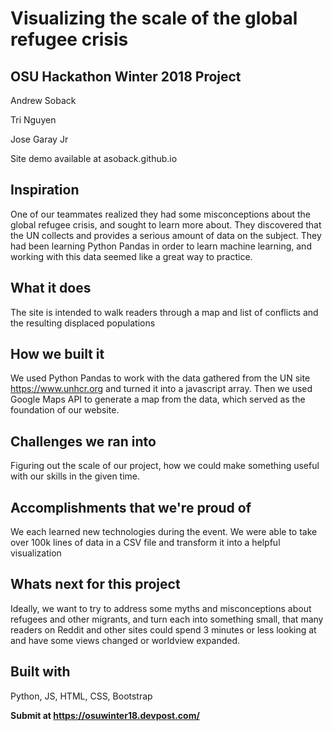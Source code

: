 # Visualizing the scale of the global refugee crisis

## OSU Hackathon Winter 2018 Project

Andrew Soback

Tri Nguyen

Jose Garay Jr

Site demo available at asoback.github.io

## Inspiration

One of our teammates realized they had some misconceptions about the global refugee crisis, and sought to learn more about. 
They discovered that the UN collects and provides a serious amount of data on the subject.
They had been learning Python Pandas in order to learn machine learning, and working with this data seemed like a great way to practice.

## What it does

The site is intended to walk readers through a map and list of conflicts and the resulting displaced populations

## How we built it

We used Python Pandas to work with the data gathered from the UN site https://www.unhcr.org and turned it into a javascript array.
Then we used Google Maps API to generate a map from the data, which served as the foundation of our website.

## Challenges we ran into

Figuring out the scale of our project, how we could make something useful with our skills in the given time.

## Accomplishments that we're proud of

We each learned new technologies during the event.
We were able to take over 100k lines of data in a CSV file and transform it into a helpful visualization

## Whats next for this project

Ideally, we want to try to address some myths and misconceptions about refugees and other migrants, and turn each into something small, 
that many readers on Reddit and other sites could spend 3 minutes or less looking at and have some views changed or worldview expanded.

## Built with
Python, JS, HTML, CSS, Bootstrap



**Submit at https://osuwinter18.devpost.com/**

